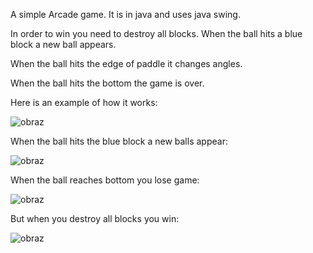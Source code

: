 A simple Arcade game. It is in java and uses java swing.

In order to win you need to destroy all blocks. When the ball hits a blue block a new ball appears.

When the ball hits the edge of paddle it changes angles.

When the ball hits the bottom the game is over.

Here is an example of how it works:

![obraz](https://github.com/MatSobol/Arkanoid/assets/139177376/95905120-6388-467f-acd1-d8bd9a6f5df1)

When the ball hits the blue block a new balls appear:

![obraz](https://github.com/MatSobol/Arkanoid/assets/139177376/652fe66d-7664-451b-87c5-efaee0f7230b)

When the ball reaches bottom you lose game:

![obraz](https://github.com/MatSobol/Arkanoid/assets/139177376/ec8315de-3799-4f8b-8d1c-67d3b3493922)

But when you destroy all blocks you win:

![obraz](https://github.com/MatSobol/Arkanoid/assets/139177376/5ceb16ac-34ce-475d-b9ba-f6e79e9bb46f)
